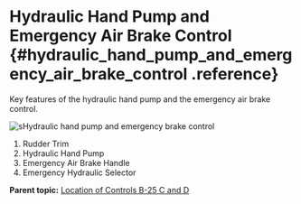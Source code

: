 # Hydraulic Hand Pump and Emergency Air Brake Control {#hydraulic_hand_pump_and_emergency_air_brake_control .reference}

Key features of the hydraulic hand pump and the emergency air brake control.

 ![sHydraulic hand pump and emergency brake control](../images/hydraulic_hand_pump_and_emergency_brake_control.png) 

1.  Rudder Trim
2.  Hydraulic Hand Pump
3.  Emergency Air Brake Handle
4.  Emergency Hydraulic Selector

**Parent topic:** [Location of Controls B-25 C and D](../topics/location_of_controls_b_25_c_and_d.md)

